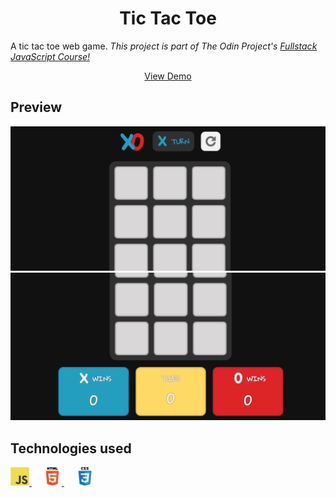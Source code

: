 <h1 align="center" id="title">Tic Tac Toe</h1>

<p id="description">A tic tac toe web game. <em>This project is part of The Odin Project's <a href="https://www.theodinproject.com/lessons/node-path-javascript-tic-tac-toe" target="_blank" rel="noopener noreferrer">Fullstack JavaScript Course!</a></em></p>

<p align="center">
    <a href="https://jmagali.github.io/tic-tac-toe/">View Demo</a>
</p>

## Preview
<div align="center" display="flex">
    <img src="./previews/preview1.png">
    <img src="./previews/preview2.png">
</div>

## Technologies used
<a href="https://developer.mozilla.org/en-US/docs/Web/JavaScript" target="_blank" rel="noreferrer"> <img src="https://raw.githubusercontent.com/devicons/devicon/master/icons/javascript/javascript-original.svg" alt="javascript" width="30" height="30"/> </a>  &emsp;   <a href="https://www.w3.org/html/" target="_blank" rel="noreferrer"> <img src="https://raw.githubusercontent.com/devicons/devicon/master/icons/html5/html5-original-wordmark.svg" alt="html5" width="30" height="30"/> </a>  &emsp;   <a href="https://www.w3schools.com/css/" target="_blank" rel="noreferrer"> <img src="https://raw.githubusercontent.com/devicons/devicon/master/icons/css3/css3-original-wordmark.svg" alt="css3" width="30" height="30"/> </a>

